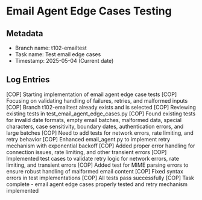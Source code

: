 # Email Agent Edge Cases Testing

## Metadata
- Branch name: t102-emailtest
- Task name: Test email edge cases
- Timestamp: 2025-05-04 (Current date)

## Log Entries

[COP] Starting implementation of email agent edge case tests
[COP] Focusing on validating handling of failures, retries, and malformed inputs
[COP] Branch t102-emailtest already exists and is selected
[COP] Reviewing existing tests in test_email_agent_edge_cases.py
[COP] Found existing tests for invalid date formats, empty email batches, malformed data, special characters, case sensitivity, boundary dates, authentication errors, and large batches
[COP] Need to add tests for network errors, rate limiting, and retry behavior
[COP] Enhanced email_agent.py to implement retry mechanism with exponential backoff
[COP] Added proper error handling for connection issues, rate limiting, and other transient errors
[COP] Implemented test cases to validate retry logic for network errors, rate limiting, and transient errors
[COP] Added test for MIME parsing errors to ensure robust handling of malformed email content
[COP] Fixed syntax errors in test implementations
[COP] All tests pass successfully
[COP] Task complete - email agent edge cases properly tested and retry mechanism implemented